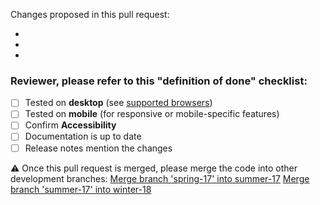 <!--
NOTE: Please make site changes for summer-17/winter-18 directly on the new site's repository.
      Pull requests that don't follow this rule will get closed.
-->

Changes proposed in this pull request:

* 
* 
* 

### Reviewer, please refer to this "definition of done" checklist:

* [ ] Tested on **desktop** (see [supported browsers](https://www.lightningdesignsystem.com/faq/#what-browsers-are-supported))
* [ ] Tested on **mobile** (for responsive or mobile-specific features)
* [ ] Confirm **Accessibility**
* [ ] Documentation is up to date
* [ ] Release notes mention the changes

⚠️ Once this pull request is merged, please merge the code into other development branches:
[Merge branch 'spring-17' into summer-17](http://bit.ly/2fjT4LY)
[Merge branch 'summer-17' into winter-18](http://bit.ly/2mbKAbV)
